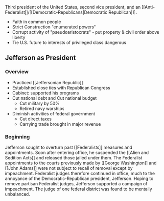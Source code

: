 Third president of the United States, second vice president, and an [[Anti-Federalist]]/[[Democratic-Republicans|Democratic Republican|]].
- Faith in common people
- Strict Construction "enumerated powers"
- Corrupt activity of "pseudoaristocrats" - put property & civil order above liberty
- Tie U.S. future to interests of privileged class dangerous
## Jefferson as President
### Overview
- Practiced [[Jeffersonian Republic]]
- Established close ties with Republican Congress
- Cabinet: supported his programs
- Cut national debt and Cut national budget
	- Cut military by 50%
	- Retired navy warships
- Diminish activities of federal government
	- Cut direct taxes
	- Carrying trade brought in major revenue
### Beginning
Jefferson sought to overturn past [[Federalists]] measures and appointments. Soon after entering office, he suspended the [[Alien and Sedition Acts]] and released those jailed under them. The Federalist appointments to the courts previously made by [[George Washington]] and [[John Adams]] were not subject to recall of removal except by impeachment. Federalist judges therefore continued in office, much to the annoyance of the Democratic-Republican president, Jefferson. Hoping to remove partisan Federalist judges, Jefferson supported a campaign of impeachment. The judge of one federal district was found to be mentally unbalanced.